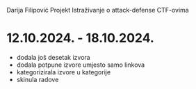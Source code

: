 Darija Filipović
Projekt
Istraživanje o attack-defense CTF-ovima

# 12.10.2024. - 18.10.2024.
- dodala još desetak izvora
- dodala potpune izvore umjesto samo linkova
- kategorizirala izvore u kategorije
- skinula radove